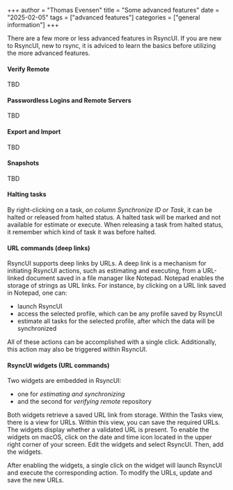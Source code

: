 +++
author = "Thomas Evensen"
title = "Some advanced features"
date = "2025-02-05"
tags = ["advanced features"]
categories = ["general information"]
+++

There are a few more or less advanced features in RsyncUI. If you are new to RsyncUI, new to rsync, it is adviced to learn the basics before utilizing the more advanced features.

#### Verify Remote

TBD

#### Passwordless Logins and Remote Servers

TBD

#### Export and Import

TBD

#### Snapshots

TBD

#### Halting tasks

By right-clicking on a task, *on column Synchronize ID or Task*, it can be halted or released from halted status. A halted task will be marked and not available for estimate or execute. When releasing a task from halted status, it remember which kind of task it was before halted. 

#### URL commands (deep links)

RsyncUI  supports deep links by URLs. A deep link is a mechanism for initiating RsyncUI actions, such as estimating and executing, from a URL-linked document saved in a file manager like Notepad. Notepad enables the storage of strings as URL links. For instance, by clicking on a URL link saved in Notepad, one can:

- launch RsyncUI
- access the selected profile, which can be any profile saved by RsyncUI
- estimate all tasks for the selected profile, after which the data will be synchronized

All of these actions can be accomplished with a single click. Additionally, this action may also be triggered within RsyncUI.

#### RsyncUI widgets (URL commands)

Two widgets are embedded in RsyncUI: 
- one for *estimating and synchronizing*
- and the second for *verifying remote* repository

Both widgets retrieve a saved URL link from storage. Within the Tasks view, there is a view for URLs. Within this view, you can save the required URLs. The widgets display whether a validated URL is present. To enable the widgets on macOS, click on the date and time icon located in the upper right corner of your screen. Edit the widgets and select RsyncUI. Then, add the widgets.

After enabling the widgets, a single click on the widget will launch RsyncUI and execute the corresponding action. To modify the URLs, update and save the new URLs.



